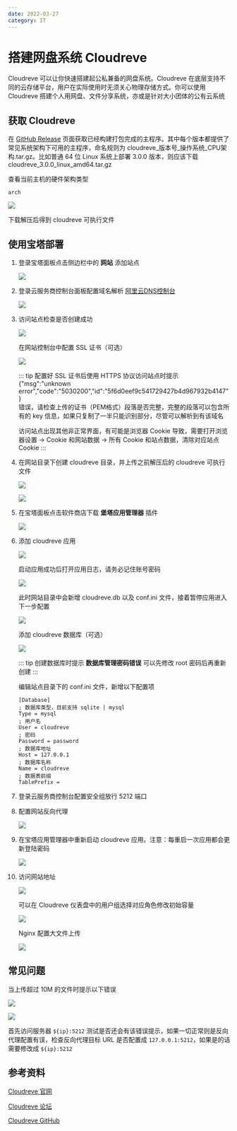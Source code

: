 ```yaml
---
date: 2022-03-27
category: IT
---
```


# 搭建网盘系统 Cloudreve

Cloudreve 可以让你快速搭建起公私兼备的网盘系统<!-- more -->。Cloudreve 在底层支持不同的云存储平台，用户在实际使用时无须关心物理存储方式。你可以使用 Cloudreve 搭建个人用网盘、文件分享系统，亦或是针对大小团体的公有云系统

## 获取 Cloudreve

在 [GitHub Release](https://github.com/cloudreve/Cloudreve/releases) 页面获取已经构建打包完成的主程序。其中每个版本都提供了常见系统架构下可用的主程序，命名规则为 cloudreve_版本号_操作系统_CPU架构.tar.gz。比如普通 64 位 Linux 系统上部署 3.0.0 版本，则应该下载 cloudreve_3.0.0_linux_amd64.tar.gz

查看当前主机的硬件架构类型

```shell
arch
```

![](https://img.sherry4869.com/blog/it/server/cloudreve/img.png)

下载解压后得到 cloudreve 可执行文件

## 使用宝塔部署

1. 登录宝塔面板点击侧边栏中的 **网站** 添加站点

    ![](https://img.sherry4869.com/blog/it/server/cloudreve/img_2.png)

2. 登录云服务商控制台面板配置域名解析 [阿里云DNS控制台](https://dns.console.aliyun.com/)

    ![](https://img.sherry4869.com/blog/it/server/cloudreve/img_3.png)

3. 访问站点检查是否创建成功

    ![](https://img.sherry4869.com/blog/it/server/cloudreve/img_4.png)
    
    在网站控制台中配置 SSL 证书（可选）
    
    ![](https://img.sherry4869.com/blog/it/server/cloudreve/img_5.png)
    
    ::: tip
    配置好 SSL 证书后使用 HTTPS 协议访问站点时提示  
    {"msg":"unknown error","code":"5030200","id":"5f6d0eef9c541729427b4d967932b4147"}  
    错误，请检查上传的证书（PEM格式）段落是否完整，完整的段落可以包含所有的 key 信息，如果只复制了一半只能识别部分，尽管可以解析到有该域名
    
    访问站点出现其他非正常界面，有可能是浏览器 Cookie 导致，需要打开浏览器设置 -> Cookie 和网站数据 -> 所有 Cookie 和站点数据，清除对应站点 Cookie
    :::

4. 在网站目录下创建 cloudreve 目录，并上传之前解压后的 cloudreve 可执行文件

    ![](https://img.sherry4869.com/blog/it/server/cloudreve/img_6.png)
    
    ![](https://img.sherry4869.com/blog/it/server/cloudreve/img_7.png)

5. 在宝塔面板点击软件商店下载 **堡塔应用管理器** 插件

    ![](https://img.sherry4869.com/blog/it/server/cloudreve/img_1.png)

6. 添加 cloudreve 应用

    ![](https://img.sherry4869.com/blog/it/server/cloudreve/img_8.png)
    
    启动应用成功后打开应用日志，请务必记住账号密码
    
    ![](https://img.sherry4869.com/blog/it/server/cloudreve/img_10.png)
    
    此时网站目录中会新增 cloudreve.db 以及 conf.ini 文件，接着暂停应用进入下一步配置
    
    ![](https://img.sherry4869.com/blog/it/server/cloudreve/img_9.png)
    
    添加 cloudreve 数据库（可选）
    
    ![](https://img.sherry4869.com/blog/it/server/cloudreve/img_11.png)

    ::: tip
    创建数据库时提示 **数据库管理密码错误** 可以先修改 root 密码后再重新创建
    :::
    
    编辑站点目录下的 conf.ini 文件，新增以下配置项

    ```
    [Database]
    ; 数据库类型，目前支持 sqlite | mysql
    Type = mysql
    ; 用户名
    User = cloudreve
    ; 密码
    Password = password
    ; 数据库地址
    Host = 127.0.0.1
    ; 数据库名称
    Name = cloudreve
    ; 数据表前缀
    TablePrefix = 
    ```

7. 登录云服务商控制台配置安全组放行 5212 端口

8. 配置网站反向代理

    ![](https://img.sherry4869.com/blog/it/server/cloudreve/img_12.png)

9. 在宝塔应用管理器中重新启动 cloudreve 应用。注意：每重启一次应用都会更新登陆密码

    ![](https://img.sherry4869.com/blog/it/server/cloudreve/img_13.png)

10. 访问网站地址

    ![](https://img.sherry4869.com/blog/it/server/cloudreve/img_14.png)

    可以在 Cloudreve 仪表盘中的用户组选择对应角色修改初始容量

    ![](https://img.sherry4869.com/blog/it/server/cloudreve/img_15.png)

    Nginx 配置大文件上传

    ![](https://img.sherry4869.com/blog/it/server/cloudreve/img_18.png)

## 常见问题

当上传超过 10M 的文件时提示以下错误

![](https://img.sherry4869.com/blog/it/server/cloudreve/img_16.png)

![](https://img.sherry4869.com/blog/it/server/cloudreve/img_17.png)

首先访问服务器 `${ip}:5212` 测试是否还会有该错误提示，如果一切正常则是反向代理配置有误，检查反向代理目标 URL 是否配置成 `127.0.0.1:5212`，如果是的话需要修改成 `${ip}:5212`

## 参考资料

[Cloudreve 官网](https://docs.cloudreve.org/)

[Cloudreve 论坛](https://forum.cloudreve.org/)

[Cloudreve GitHub](https://github.com/cloudreve/Cloudreve)